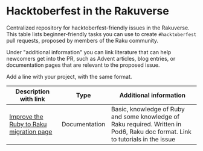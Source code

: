 # Hacktoberfest in the Rakuverse

Centralized repository for hacktoberfest-friendly issues in the
Rakuverse. This table lists beginner-friendly tasks you can use to
create `#hacktoberfest` pull requests, proposed by members of the Raku
community.

Under "additional information" you can link literature that can help
newcomers get into the PR, such as Advent articles, blog entries, or
documentation pages that are relevant to the proposed issue.

Add a line with your project, with the same format.


| Description with link                                                              | Type                   | Additional information                                                                                                         |
|------------------------------------------------------------------------------------|------------------------|--------------------------------------------------------------------------------------------------------------------------------|
| [Improve the Ruby to Raku migration page](https://github.com/Raku/doc/issues/3652) | Documentation          | Basic, knowledge of Ruby and some knowledge of Raku required. Written in Pod6, Raku doc format. Link to tutorials in the issue |
